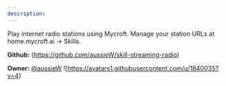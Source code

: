 ```yaml
---
description: 
---
```

Play internet radio stations using Mycroft.
Manage your station URLs at home.mycroft.ai -> Skills.

**Github:** (https://github.com/aussieW/skill-streaming-radio)

**Owner:** [@aussieW](https://github.com/aussieW) ![https://avatars1.githubusercontent.com/u/1840035?v=4]


